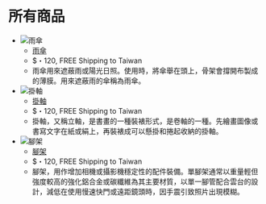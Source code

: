 # 所有商品
<div class="ironlistgrid" markdown="1">

* ![雨傘](http://rndimg.com/ImageStore/OilPaintingBlue/50x50_OilPaintingBlue_b38ee2f0e0cd41d3b8e2ede12f52fdce.jpg)
  * [雨傘](younlightcc1203)
  * $・120, FREE Shipping to Taiwan
  * 雨傘用來遮蔽雨或陽光日照。使用時，將傘舉在頭上，骨架會撐開布製成的薄膜。用來遮蔽雨的傘稱為雨傘。
* ![掛軸](http://rndimg.com/ImageStore/OilPaintingGreen/50x50_OilPaintingGreen_0ae2164ecee744499c32cb4207b20088.jpg)
  * [掛軸](younlightcc1304)
  * $・120, FREE Shipping to Taiwan
  * 掛軸，又稱立軸，是書畫的一種裝裱形式，是卷軸的一種。先繪畫圖像或書寫文字在紙或絹上，再裝裱成可以懸掛和捲起收納的掛軸。
* ![腳架](http://rndimg.com/ImageStore/OilPaintingRedReal/50x50_OilPaintingRedReal_63433f796d5b4ee7ad0c2caad796c53c.jpg)
  * [腳架](younlightcc1405)
  * $・120, FREE Shipping to Taiwan
  * 腳架，用作增加相機或攝影機穩定性的配件裝備。單腳架通常以重量輕但強度較高的強化鋁合金或碳纖維為其主要材質，以單一腳管配合雲台的設計，減低在使用慢速快門或遠距鏡頭時，因手震引致照片出現模糊。

</div>
<template>
<div style="box-shadow: rgba(0, 0, 0, 0.14) 0px 2px 2px 0px, rgba(0, 0, 0, 0.12) 0px 1px 5px 0px, rgba(0, 0, 0, 0.2) 0px 3px 1px -2px;flex: 1 200px;margin: 10px;"><div style="position: relative;max-height: 100px;"><img src="http://rndimg.com/ImageStore/OilPaintingBlue/50x50_OilPaintingBlue_b38ee2f0e0cd41d3b8e2ede12f52fdce.jpg" style="width: 100%;height: 100%;"><div style="position: absolute;bottom: 0;padding: 5%;font-size: 30px;mix-blend-mode: difference;color: grey;">雨傘</div></div><div style="padding: 16px;font-size: 16px;"><div style="font-size: 26px;">雨傘</div><div style="height: 17px;"><svg viewBox="0 0 24 24" preserveAspectRatio="xMidYMid meet" focusable="false" style="pointer-events: none;display: block;height: 100%;"><g><path d="M12 17.27L18.18 21l-1.64-7.03L22 9.24l-7.19-.61L12 2 9.19 8.63 2 9.24l5.46 4.73L5.82 21z" fill="#ffc107"></path></g></svg></div><p style="font-family: sans-serif;margin: 14px 0;">$・Made in China</p><p style="color: #757575;margin: 14px 0;">雨傘用來遮蔽雨或陽光日照。使用時，將傘舉在頭上，骨架會撐開布製成的薄膜。用來遮蔽雨的傘稱為雨傘。</p></div><div style="padding: 5px 20px;border-top: 1px solid lightgrey;"><button style="font-size: 16px;padding: 9px 34px;border: none;outline: none;transition: .2s;margin: 5px;">分享</button><button style="font-size: 16px;padding: 9px 15px;border: none;outline: none;transition: .2s;margin: 5px;">立即購買！</button></div></div>
</template>
